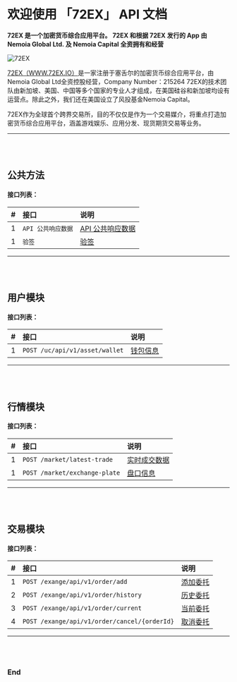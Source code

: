 
# 欢迎使用 「72EX」 API 文档

**72EX 是一个加密货币综合应用平台。
72EX 和根据 72EX 发行的 App 由 Nemoia Global Ltd. 及 Nemoia Capital 全资拥有和经营**


![72EX](https://www.72ex.io/logo.png "72EX")


[72EX（WWW.72EX.IO）](https://www.72ex.io)是一家注册于塞舌尔的加密货币综合应用平台，由Nemoia Global Ltd全资控股经营，Company Number：215264 72EX的技术团队由新加坡、美国、中国等多个国家的专业人才组成，在美国硅谷和新加坡均设有运营点。除此之外，我们还在美国设立了风投基金Nemoia Capital。

72EX作为全球首个跨界交易所，目的不仅仅是作为一个交易媒介，将重点打造加密货币综合应用平台，涵盖游戏娱乐、应用分发、现货期货交易等业务。


---
<br><br>







## 公共方法

#### 接口列表：

|#      |接口     |说明     |
|:---:  |:---    |:---     |
|1      |```API 公共响应数据```|[API 公共响应数据](./docs/common.md)|
|1      |```验签```|[验签](./docs/common.md)|


---
<br><br>



## 用户模块

#### 接口列表：

|#      |接口     |说明     |
|:---:  |:---    |:---     |
|1      |```POST /uc/api/v1/asset/wallet```|[钱包信息](./docs/user.md)|


---
<br><br>



## 行情模块

#### 接口列表：

|#      |接口     |说明     |
|:---:  |:---    |:---     |
|1      |```POST /market/latest-trade```|[实时成交数据](./docs/market.md)|
|1      |```POST /market/exchange-plate```|[盘口信息](./docs/market.md)|

---
<br><br>



## 交易模块

#### 接口列表：

|#      |接口     |说明     |
|:---:  |:---    |:---     |
|1      |```POST /exange/api/v1/order/add```                |[添加委托](./docs/exchange.md)|
|2      |```POST /exange/api/v1/order/history```            |[历史委托](./docs/exchange.md)|
|3      |```POST /exange/api/v1/order/current```            |[当前委托](./docs/exchange.md)|
|4      |```POST /exange/api/v1/order/cancel/{orderId}```   |[取消委托](./docs/exchange.md)|

---
<br><br>



### End
